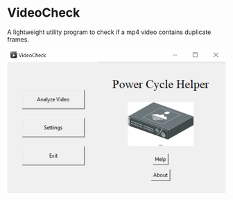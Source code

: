 # VideoCheck
A lightweight utility program to check if a mp4 video contains duplicate frames.

![alt text](https://github.com/Builderbot2000/VideoCheck/blob/master/MainMenu.png?raw=true)

